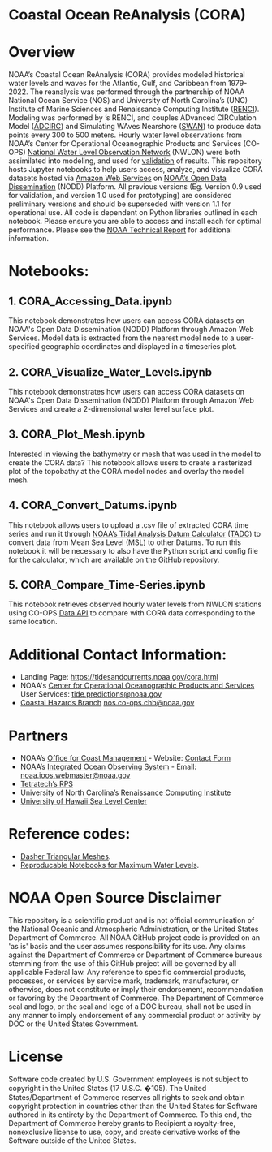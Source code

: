 # Coastal Ocean ReAnalysis (CORA)

# Overview
NOAA’s Coastal Ocean ReAnalysis (CORA) provides modeled historical water levels and waves for the Atlantic, Gulf, and Caribbean from 1979-2022. The reanalysis was performed through the partnership of NOAA National Ocean Service (NOS) and University of North Carolina’s (UNC) Institute of Marine Sciences and Renaissance Computing Institute ([RENCI](https://renci.org/)). Modeling was performed by ’s  RENCI, and couples ADvanced CIRCulation Model ([ADCIRC](https://www.erdc.usace.army.mil/Media/Fact-Sheets/Fact-Sheet-Article-View/Article/476698/advanced-circulation-model/)) and Simulating WAves Nearshore ([SWAN](https://swanmodel.sourceforge.io/)) to produce data points every 300 to 500 meters. Hourly water level observations from NOAA’s Center for Operational Oceanographic Products and Services (CO-OPS) [National Water Level Observation Network](https://tidesandcurrents.noaa.gov/) (NWLON) were both assimilated into modeling, and used for [validation](https://www.frontiersin.org/journals/marine-science/articles/10.3389/fmars.2024.1381228/full?utm_source=Email_to_authors_&utm_medium=Email&utm_content=T1_11.5e1_author&utm_campaign=Email_publication&field&journalName=Frontiers_in_Marine_Science&id=1381228) of results. This repository hosts Jupyter notebooks to help users access, analyze, and visualize CORA datasets hosted via [Amazon Web Services](https://noaa-nos-cora-pds.s3.amazonaws.com/index.html) on [NOAA’s Open Data Dissemination](https://www.noaa.gov/information-technology/open-data-dissemination) (NODD) Platform. All previous versions (Eg. Version 0.9 used for validation, and version 1.0 used for prototyping) are considered preliminary versions and should be superseded with version 1.1 for operational use. All code is dependent on Python libraries outlined in each notebook. Please ensure you are able to access and install each for optimal performance. Please see the [NOAA Technical Report](https://tidesandcurrents.noaa.gov/cora.html#publications) for additional information. 


# Notebooks:
## 1.  CORA_Accessing_Data.ipynb
This notebook demonstrates how users can access CORA datasets on NOAA's Open Data Dissemination (NODD) Platform through Amazon Web Services. Model data is extracted  from the nearest model node to a user-specified geographic coordinates and displayed in a timeseries plot. 

## 2.  CORA_Visualize_Water_Levels.ipynb
This notebook demonstrates how users can access CORA datasets on NOAA's Open Data Dissemination (NODD) Platform through Amazon Web Services and create a 2-dimensional water level surface plot.

## 3.  CORA_Plot_Mesh.ipynb
Interested in viewing the bathymetry or mesh that was used in the model to create the CORA data? This notebook allows users to create a rasterized plot of the topobathy at the CORA model nodes and overlay the model mesh.

## 4.  CORA_Convert_Datums.ipynb
This notebook allows users to upload a .csv file of extracted CORA time series and run it through [NOAA’s Tidal Analysis Datum Calculator](https://access.co-ops.nos.noaa.gov/datumcalc/) ([TADC](https://github.com/NOAA-CO-OPS/CO-OPS-Tidal-Analysis-Datum-Calculator)) to convert data from Mean Sea Level (MSL) to other Datums. To run this notebook it will be necessary to also have the Python script and config file for the calculator, which are available on the GitHub repository.

## 5.  CORA_Compare_Time-Series.ipynb
This notebook retrieves observed hourly water levels from NWLON stations using CO-OPS [Data API](https://tidesandcurrents.noaa.gov/api-helper/url-generator.html) to compare with CORA data corresponding to the same location. 


# Additional Contact Information:
  - Landing Page: https://tidesandcurrents.noaa.gov/cora.html
  - NOAA's [Center for Operational Oceanographic Products and Services](https://tidesandcurrents.noaa.gov/)
    User Services: tide.predictions@noaa.gov
  - [Coastal Hazards Branch](https://tidesandcurrents.noaa.gov/coastal_hazards.html)
    nos.co-ops.chb@noaa.gov

#  Partners
  - NOAA’s [Office for Coast Management](https://coast.noaa.gov/) - Website: [Contact Form](https://coast.noaa.gov/contactform/)
  - NOAA’s [Integrated Ocean Observing System](https://ioos.noaa.gov/) - Email: noaa.ioos.webmaster@noaa.gov
  - [Tetratech’s RPS](https://www.rpsgroup.com/) 
  - University of North Carolina’s [Renaissance Computing Institute](https://renci.org/)
  - [University of Hawaii Sea Level Center](https://uhslc.soest.hawaii.edu/)

#  Reference codes: 
   - [Dasher Triangular Meshes](https://github.com/holoviz/datashader/blob/f23de596f9adcb8188d48e6b163c36c913cd9912/examples/user_guide/6_Trimesh.ipynb#L11).
   - [Reproducable Notebooks for Maximum Water Levels](https://github.com/reproducible-notebooks/hurricane-ike-water-levels/tree/master).

# NOAA Open Source Disclaimer

This repository is a scientific product and is not official communication of the National Oceanic and Atmospheric Administration, or the United States Department of Commerce. All NOAA GitHub project code is provided on an 'as is' basis and the user assumes responsibility for its use. Any claims against the Department of Commerce or Department of Commerce bureaus stemming from the use of this GitHub project will be governed by all applicable Federal law. Any reference to specific commercial products, processes, or services by service mark, trademark, manufacturer, or otherwise, does not constitute or imply their endorsement, recommendation or favoring by the Department of Commerce. The Department of Commerce seal and logo, or the seal and logo of a DOC bureau, shall not be used in any manner to imply endorsement of any commercial product or activity by DOC or the United States Government.

# License

Software code created by U.S. Government employees is not subject to copyright in the United States (17 U.S.C. �105). The United States/Department of Commerce reserves all rights to seek and obtain copyright protection in countries other than the United States for Software authored in its entirety by the Department of Commerce. To this end, the Department of Commerce hereby grants to Recipient a royalty-free, nonexclusive license to use, copy, and create derivative works of the Software outside of the United States.
